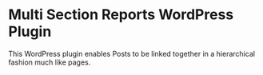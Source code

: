 # Multi Section Reports WordPress Plugin

This WordPress plugin enables Posts to be linked together in a hierarchical fashion much like pages. 
